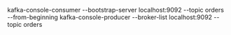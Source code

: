 kafka-console-consumer --bootstrap-server localhost:9092 --topic orders --from-beginning
kafka-console-producer --broker-list localhost:9092 --topic orders
